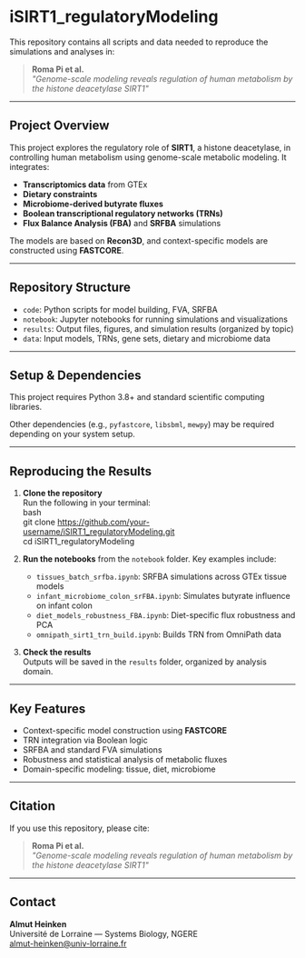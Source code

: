 # iSIRT1_regulatoryModeling

This repository contains all scripts and data needed to reproduce the simulations and analyses in:

> **Roma Pi et al.**  
> *"Genome-scale modeling reveals regulation of human metabolism by the histone deacetylase SIRT1"*

---

## Project Overview

This project explores the regulatory role of **SIRT1**, a histone deacetylase, in controlling human metabolism using genome-scale metabolic modeling. It integrates:

- **Transcriptomics data** from GTEx  
- **Dietary constraints**  
- **Microbiome-derived butyrate fluxes**  
- **Boolean transcriptional regulatory networks (TRNs)**  
- **Flux Balance Analysis (FBA)** and **SRFBA** simulations  

The models are based on **Recon3D**, and context-specific models are constructed using **FASTCORE**.

---

## Repository Structure

- `code`: Python scripts for model building, FVA, SRFBA  
- `notebook`: Jupyter notebooks for running simulations and visualizations  
- `results`: Output files, figures, and simulation results (organized by topic)  
- `data`: Input models, TRNs, gene sets, dietary and microbiome data  

---

## Setup & Dependencies

This project requires Python 3.8+ and standard scientific computing libraries.

Other dependencies (e.g., `pyfastcore`, `libsbml`, `mewpy`) may be required depending on your system setup.

---

## Reproducing the Results

1. **Clone the repository**  
   Run the following in your terminal:  
   bash  
   git clone https://github.com/your-username/iSIRT1_regulatoryModeling.git  
   cd iSIRT1_regulatoryModeling

2. **Run the notebooks** from the `notebook` folder. Key examples include:  
   - `tissues_batch_srfba.ipynb`: SRFBA simulations across GTEx tissue models  
   - `infant_microbiome_colon_srFBA.ipynb`: Simulates butyrate influence on infant colon  
   - `diet_models_robustness_FBA.ipynb`: Diet-specific flux robustness and PCA  
   - `omnipath_sirt1_trn_build.ipynb`: Builds TRN from OmniPath data

3. **Check the results**  
   Outputs will be saved in the `results` folder, organized by analysis domain.

---

## Key Features

- Context-specific model construction using **FASTCORE**  
- TRN integration via Boolean logic  
- SRFBA and standard FVA simulations  
- Robustness and statistical analysis of metabolic fluxes  
- Domain-specific modeling: tissue, diet, microbiome  

---

## Citation

If you use this repository, please cite:

> **Roma Pi et al.**  
> *"Genome-scale modeling reveals regulation of human metabolism by the histone deacetylase SIRT1"*

---

## Contact

**Almut Heinken**  
Université de Lorraine — Systems Biology, NGERE  
almut-heinken@univ-lorraine.fr